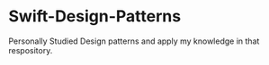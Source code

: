 # Swift-Design-Patterns
Personally Studied Design patterns and apply my knowledge in that respository.
